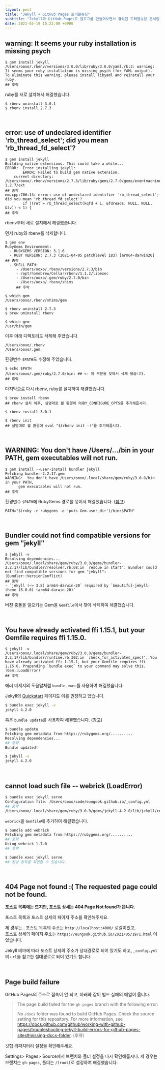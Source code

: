 ```yaml
---
layout: post
title: "Jekyll + GitHub Pages 트러블슈팅"
subtitle: "Jekyll과 GitHub Pages로 블로그를 만들어보면서 겪었던 트러블슈팅 문서입니다."
date: 2021-05-19 15:22:00 +0900
---
```


## warning: It seems your ruby installation is missing psych

```shell
$ gem install jekyll
/Users/ooxo/.rbenv/versions/3.0.0/lib/ruby/3.0.0/yaml.rb:3: warning: It seems your ruby installation is missing psych (for YAML output).
To eliminate this warning, please install libyaml and reinstall your ruby.
## 후략
```
ruby를 새로 설치해서 해결했습니다.
```shell
$ rbenv uninstall 3.0.1
$ rbenv install 2.7.3
```

<br>

## error: use of undeclared identifier 'rb_thread_select'; did you mean 'rb_thread_fd_select'?

```shell
$ gem install jekyll 
Building native extensions. This could take a while...
ERROR:  Error installing jekyll:
        ERROR: Failed to build gem native extension.
    current directory: /Users/ooxo/.rbenv/versions/2.7.3/lib/ruby/gems/2.7.0/gems/eventmachine-1.2.7/ext
## 중략
em.cpp:706:13: error: use of undeclared identifier 'rb_thread_select'; did you mean 'rb_thread_fd_select'?
        if ((ret = rb_thread_select(kqfd + 1, &fdreads, NULL, NULL, &tv)) < 1) {
## 후략
```
rbenv부터 새로 설치해서 해결했습니다.

먼저 ruby와 rbenv를 삭제합니다.
```shell
$ gem env  
RubyGems Environment:
  - RUBYGEMS VERSION: 3.1.6
  - RUBY VERSION: 2.7.3 (2021-04-05 patchlevel 183) [arm64-darwin20]
## 중략
  - SHELL PATH:
     - /Users/ooxo/.rbenv/versions/2.7.3/bin
     - /opt/homebrew/Cellar/rbenv/1.1.2/libexec
     - /Users/ooxo/.gem/ruby/2.7.0/bin
     - /Users/ooxo/.rbenv/shims
     ## 후략

$ which gem
/Users/ooxo/.rbenv/shims/gem

$ rbenv uninstall 2.7.3
$ brew uninstall rbenv

$ which gem
/usr/bin/gem
```

이후 아래 디렉토리도 삭제해 주었습니다.
```
/Users/ooxo/.rbenv
/Users/ooxo/.gem
```

환경변수 `$PATH`도 수정해 주었습니다.
```shell
$ echo $PATH
/Users/ooxo/.gem/ruby/2.7.0/bin: ## <- 이 부분을 찾아서 삭제 했습니다.
## 후략
```

마지막으로 다시 rbenv, ruby를 설치하여 해결했습니다.
```shell
$ brew install rbenv
## rbenv 설치 이후, 설명대로 쉘 환경에 RUBY_CONFIGURE_OPTS를 추가해줍시다.

$ rbenv install 3.0.1

$ rbenv init
## 설명대로 쉘 환경에 eval "$(rbenv init -)"를 추가해줍시다.
```

<br>

## WARNING:  You don't have /Users/.../bin in your PATH, gem executables will not run.

```shell
$ gem install --user-install bundler jekyll
Fetching bundler-2.2.17.gem
WARNING:  You don't have /Users/ooxo/.local/share/gem/ruby/3.0.0/bin in your PATH,
	  gem executables will not run.
## 후략
```

환경변수 `$PATH`에 RubyGems 경로를 넣어서 해결했습니다. ([참고](https://guides.rubygems.org/faqs/#i-installed-gems-with---user-install-and-their-commands-are-not-available))

```shell
PATH="$(ruby -r rubygems -e 'puts Gem.user_dir')/bin:$PATH"
```

<br>

## Bundler could not find compatible versions for gem "jekyll"

```shell
$ jekyll -v
Resolving dependencies...
/Users/ooxo/.local/share/gem/ruby/3.0.0/gems/bundler-2.2.17/lib/bundler/resolver.rb:68:in `rescue in start': Bundler could not find compatible versions for gem "jekyll": (Bundler::VersionConflict)
## 중략
- `jekyll (~> 3.8) arm64-darwin-20` required by `beautiful-jekyll-theme (5.0.0) (arm64-darwin-20)`
## 후략
```

버젼 충돌을 일으키는 Gem을 `Gemfile`에서 찾아 삭제하여 해결했습니다.

<br>

## You have already activated ffi 1.15.1, but your Gemfile requires ffi 1.15.0.

```shell
$ jekyll -v
/Users/ooxo/.local/share/gem/ruby/3.0.0/gems/bundler-2.2.17/lib/bundler/runtime.rb:302:in `check_for_activated_spec!': You have already activated ffi 1.15.1, but your Gemfile requires ffi 1.15.0. Prepending `bundle exec` to your command may solve this. (Gem::LoadError)
## 후략
```

에러 메세지의 도움말처럼 `bundle exec`를 사용하여 해결했습니다.

Jekyll의 [Quickstart](https://jekyllrb.com/docs/) 페이지도 이를 권장하고 있습니다.

```sh
$ bundle exec jekyll -v
jekyll 4.2.0
```

혹은 `bundle update`를 사용하여 해결했습니다. ([참고](https://yehudakatz.com/2011/05/30/gem-versioning-and-bundler-doing-it-right/))

```sh
$ bundle update
Fetching gem metadata from https://rubygems.org/..........
Resolving dependencies...
## 중략
Bundle updated!

$ jekyll -v
jekyll 4.2.0
```

<br>

## cannot load such file -- webrick (LoadError)

```sh
$ bundle exec jekyll serve
Configuration file: /Users/ooxo/code/eungook.github.io/_config.yml
## 중략
/Users/ooxo/.local/share/gem/ruby/3.0.0/gems/jekyll-4.2.0/lib/jekyll/commands/serve/servlet.rb:3:in `require': cannot load such file -- webrick (LoadError)
```

`webrick`을 `Gemfile`에 추가하여 해결했습니다.

```sh
$ bundle add webrick
Fetching gem metadata from https://rubygems.org/..........
## 중략
Using webrick 1.7.0
## 후략

$ bundle exec jekyll serve
## 정상 동작을 확인할 수 있습니다.
```

<br>

## 404 Page not found :( The requested page could not be found.

**포스트 목록에는 뜨지만, 포스트 상세는 404 Page Not found가 뜹니다.**

포스트 목록과 포스트 상세의 페이지 주소를 확인해주세요.

제 경우는.. 포스트 목록의 주소는 `http://localhost:4000/` 로컬이었고,<br>
포스트 상세의 페이지 주소는 `https://eungook.github.io/2021/05/19/1.html` 이었습니다.

Jekyll 테마에 따라 포스트 상세의 주소가 상대경로로 되어 있기도 하고,
`_config.yml`의 `url`을 참고한 절대경로로 되어 있기도 합니다.

<br>

## Page build failure

GitHub Pages의 주소로 접속이 안 되고, 아래와 같이 빌드 실패의 메일이 옵니다.

> The page build failed for the `gh-pages` branch with the following error:
>
> No `/docs` folder was found to build GitHub Pages. Check the source setting for this repository. For more information, see https://docs.github.com/github/working-with-github-pages/troubleshooting-jekyll-build-errors-for-github-pages-sites#missing-docs-folder. (후략)

깃헙 리파지터리 설정을 확인해주세요.

Settings> Pages> Source에서 브랜치와 폴더 설정을 다시 확인해줍시다.
제 경우는 브랜치는 `gh-pages`, 폴더는 `/(root)`로 설정하여 해결했습니다.